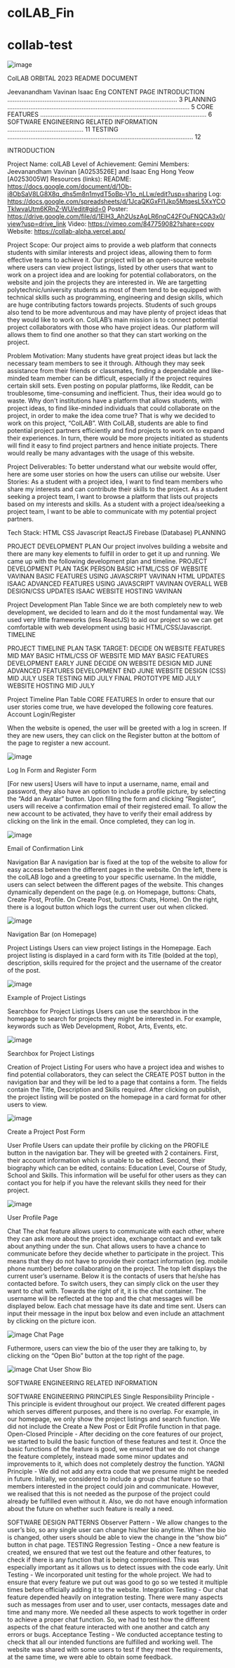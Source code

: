 # colLAB_Fin
# collab-test
![image](https://github.com/Vavinan/collab-test/assets/110589924/11615a4e-55c4-4a83-9c5b-cf0c71bbb888)


ColLAB
ORBITAL 2023
README DOCUMENT




Jeevanandham Vavinan
Isaac Eng
CONTENT PAGE
INTRODUCTION …………………………………………………………………………………… 3
PLANNING ………………………………………………………………………………………….  5
CORE FEATURES …………………………………………………………………………………. 6
SOFTWARE ENGINEERING RELATED INFORMATION ……………………………………. 11
TESTING …………………………………………………………………………………………… 12


INTRODUCTION

Project Name: colLAB
Level of Achievement: Gemini
Members: Jeevanandham Vavinan [A0253526E] and Isaac Eng Hong Yeow [A0253005W]
Resources (links):
README: https://docs.google.com/document/d/1Ob-i8ObSaV8LG8X8q_dhs5m8n1mydT5oBp-V1o_nLLw/edit?usp=sharing 
Log: https://docs.google.com/spreadsheets/d/1JcaQKGxFl1Jkp5MtqesL5XxYCOTklwvaUtm6KRnZ-WU/edit#gid=0 
Poster: https://drive.google.com/file/d/1ElH3_Ah2UszAgLR6nqC42FOuFNQCA3x0/view?usp=drive_link 
Video: https://vimeo.com/847759082?share=copy 
Website: https://collab-alpha.vercel.app/

Project Scope:
Our project aims to provide a web platform that connects students with similar interests and project ideas, allowing them to form effective teams to achieve it.
Our project will be an open-source website where users can view project listings, listed by other users that want to work on a project idea and are looking for potential collaborators, on the website and join the projects they are interested in.
We are targetting polytechnic/university students as most of them tend to be equipped with technical skills such as programming, engineering and design skills, which are huge contributing factors towards projects. Students of such groups also tend to be more adventurous and may have plenty of project ideas that they would like to work on.
ColLAB’s main mission is to connect potential project collaborators with those who have project ideas. Our platform will allows them to find one another so that they can start working on the project.

Problem Motivation:
Many students have great project ideas but lack the necessary team members to see it through. Although they may seek assistance from their friends or classmates, finding a dependable and like-minded team member can be difficult, especially if the project requires certain skill sets. Even posting on popular platforms, like Reddit, can be troublesome,  time-consuming and inefficient. Thus, their idea would go to waste. Why don't institutions have a platform that allows students, with project ideas, to find like-minded individuals that could collaborate on the project, in order to make the idea come true?
That is why we decided to work on this project, “ColLAB”. With ColLAB, students are able to find potential project partners efficiently and find projects to work on to expand their experiences. In turn, there would be more projects initiated as students will find it easy to find project partners and hence initiate projects. There would really be many advantages with the usage of this website.

Project Deliverables:
To better understand what our website would offer, here are some user stories on how the users can utilise our website.
User Stories:
As a student with a project idea, I want to find team members who share my interests and can contribute their skills to the project.
As a student seeking a project team, I want to browse a platform that lists out projects based on my interests and skills.
As a student with a project idea/seeking a project team, I want to be able to communicate with my potential project partners.

Tech Stack:
HTML
CSS
Javascript
ReactJS
Firebase (Database)
PLANNING

PROJECT DEVELOPMENT PLAN
Our project involves building a website and there are many key elements to fulfill in order to get it up and running. We came up with the following development plan and timeline.
PROJECT DEVELOPMENT PLAN
TASK	PERSON
BASIC HTML/CSS OF WEBSITE	VAVINAN
BASIC FEATURES USING JAVASCRIPT	VAVINAN
HTML UPDATES	ISAAC
ADVANCED FEATURES USING JAVASCRIPT	VAVINAN
OVERALL WEB DESIGN/CSS UPDATES	ISAAC
WEBSITE HOSTING	VAVINAN


Project Development Plan Table
Since we are both completely new to web development, we decided to learn and do it the most fundamental way. We used very little frameworks (less ReactJS) to aid our project so we can get comfortable with web development using basic HTML/CSS/Javascript.
TIMELINE

PROJECT TIMELINE PLAN
TASK	TARGET:
DECIDE ON WEBSITE FEATURES	MID MAY
BASIC HTML/CSS OF WEBSITE	MID MAY
BASIC FEATURES DEVELOPMENT	EARLY JUNE
DECIDE ON WEBSITE DESIGN	MID JUNE
ADVANCED FEATURES DEVELOPMENT	END JUNE
WEBSITE DESIGN (CSS)	MID JULY
USER TESTING	MID JULY
FINAL PROTOTYPE	MID JULY
WEBSITE HOSTING	MID JULY


Project Timeline Plan Table
CORE FEATURES
In order to ensure that our user stories come true, we have developed the following core features.
Account Login/Register


When the website is opened, the user will be greeted with a log in screen. If they are new users, they can click on the Register button at the bottom of the page to register a new account.

![image](https://github.com/Vavinan/collab-test/assets/110589924/acfd62aa-62f9-46cf-970a-10bec1f34788)

Log In Form and Register Form

[For new users] Users will have to input a username, name, email and password, they also have an option to include a profile picture, by selecting the “Add an Avatar” button. Upon filling the form and clicking “Register”, users will receive a confirmation email of their registered email. To allow the new account to be activated, they have to verify their email address by clicking on the link in the email. Once completed, they can log in.

![image](https://github.com/Vavinan/collab-test/assets/110589924/643f7dac-f07c-4973-ada6-285d521fd23f)

Email of Confirmation Link

Navigation Bar
A navigation bar is fixed at the top of the website to allow for easy access between the different pages in the website. On the left, there is the colLAB logo and a greeting to your specific username. In the middle, users can select between the different pages of the website. This changes dynamically dependent on the page (e.g. on Homepage, buttons: Chats, Create Post, Profile. On Create Post, buttons: Chats, Home). On the right, there is a logout button which logs the current user out when clicked.

![image](https://github.com/Vavinan/collab-test/assets/110589924/959b6492-3cd3-4bc4-b52a-bab27c74871b)

Navigation Bar (on Homepage)

Project Listings
Users can view project listings in the Homepage. Each project listing is displayed in a card form with its Title (bolded at the top), description, skills required for the project and the username of the creator of the post.

![image](https://github.com/Vavinan/collab-test/assets/110589924/639f41bd-8913-43cf-b1d2-a078c981949b)

Example of Project Listings

Searchbox for Project Listings
Users can use the searchbox in the homepage to search for projects they might be interested in. For example, keywords such as Web Development, Robot, Arts, Events, etc.

![image](https://github.com/Vavinan/collab-test/assets/110589924/f0506f31-4d0b-4f57-9423-e148b604f226)

Searchbox for Project Listings

Creation of Project Listing
For users who have a project idea and wishes to find potential collaborators, they can select the CREATE POST button in the navigation bar and they will be led to a page that contains a form. The fields contain the Title, Description and Skills required. After clicking on publish, the project listing will be posted on the homepage in a card format for other users to view.

![image](https://github.com/Vavinan/collab-test/assets/110589924/2f0f3112-e982-4781-a3c6-545143204e74)

Create a Project Post Form

User Profile
Users can update their profile by clicking on the PROFILE button in the navigation bar. They will be greeted with 2 containers. First, their account information which is unable to be edited. Second, their biography which can be edited, contains: Education Level, Course of Study, School and Skills. This information will be useful for other users as they can contact you for help if you have the relevant skills they need for their project.

![image](https://github.com/Vavinan/collab-test/assets/110589924/ce7940e0-44b4-4a1d-be62-95072d677a46)

User Profile Page

Chat
The chat feature allows users to communicate with each other, where they can ask more about the project idea, exchange contact and even talk about anything under the sun. Chat allows users to have a chance to communicate before they decide whether to participate in the project. This means that they do not have to provide their contact information (eg. mobile phone number) before collaborating on the project.
The top left displays the current user’s username. Below it is the contacts of users that he/she has contacted before. To switch users, they can simply click on the user they want to chat with. Towards the right of it, it is the chat container. The username will be reflected at the top and the chat messages will be displayed below. Each chat message have its date and time sent. Users can input their message in the input box below and even include an attachment by clicking on the picture icon.

![image](https://github.com/Vavinan/collab-test/assets/110589924/de24ba0d-0bae-44ba-a753-e9d60279d66f)
Chat Page

Futhermore, users can view the bio of the user they are talking to, by clicking on the “Open Bio” button at the top right of the page.

![image](https://github.com/Vavinan/collab-test/assets/110589924/22047474-757f-4b27-a030-1ef8dad32523)
Chat User Show Bio


SOFTWARE ENGINEERING RELATED INFORMATION

SOFTWARE ENGINEERING PRINCIPLES
Single Responsibility Principle - This principle is evident throughout our project. We created different pages which serves different purposes, and there is no overlap. For example, in our homepage, we only show the project listings and search function. We did not include the Create a New Post or Edit Profile function in that page.
Open-Closed Principle - After deciding on the core features of our project, we started to build the basic function of these features and test it. Once the basic functions of the feature is good, we ensured that we do not change the feature completely, instead made some minor updates and improvements to it, which does not completely destroy the function.
YAGNI Principle - We did not add any extra code that we presume might be needed in future. Initially, we considered to include a group chat feature so that members interested in the project could join and communicate. However, we realised that this is not needed as the purpose of the project could already be fulfilled even without it. Also, we do not have enough information about the future on whether such feature is really a need.

SOFTWARE DESIGN PATTERNS
Observer Pattern - We allow changes to the user’s bio, so any single user can change his/her bio anytime. When the bio is changed, other users should be able to view the change in the “show bio” button in chat page.
TESTING
Regression Testing - Once a new feature is created, we ensured that we test out the feature and other features, to check if there is any function that is being compromised. This was especially important as it allows us to detect issues with the code early.
Unit Testing - We incorporated unit testing for the whole project. We had to ensure that every feature we put out was good to go so we tested it multiple times before officially adding it to the website.
Integration Testing - Our chat feature depended heavily on integration testing. There were many aspects such as messages from user and to user, user contacts, messages date and time and many more. We needed all these aspects to work together in order to achieve a proper chat function. So, we had to test how the different aspects of the chat feature interacted with one another and catch any errors or bugs.
Acceptance Testing - We conducted acceptance testing to check that all our intended functions are fulfilled and working well. The website was shared with some users to test if they meet the requirements, at the same time, we were able to obtain some feedback.




